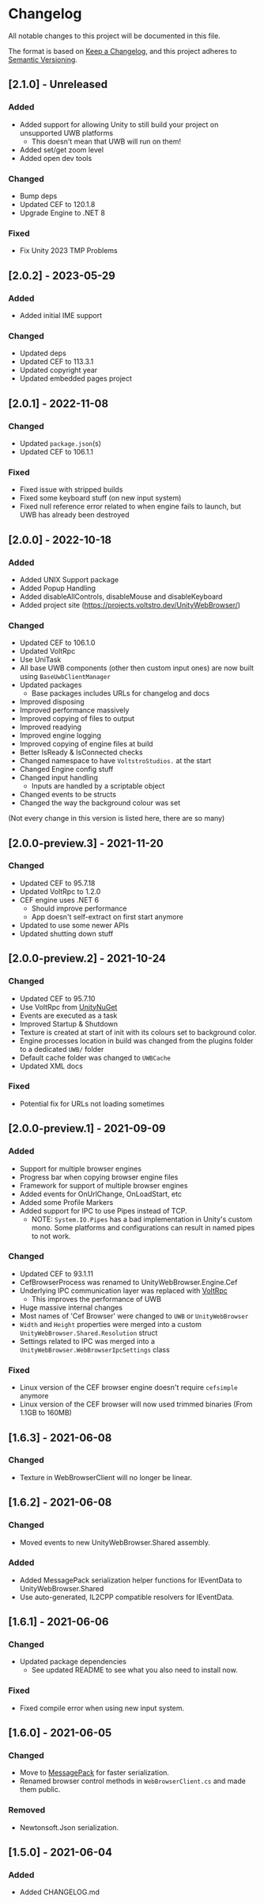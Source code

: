 # Changelog
All notable changes to this project will be documented in this file.

The format is based on [Keep a Changelog](https://keepachangelog.com/en/1.0.0/),
and this project adheres to [Semantic Versioning](https://semver.org/spec/v2.0.0.html).

## [2.1.0] - Unreleased

### Added

- Added support for allowing Unity to still build your project on unsupported UWB platforms
    - This doesn't mean that UWB will run on them!
- Added set/get zoom level
- Added open dev tools

### Changed

- Bump deps
- Updated CEF to 120.1.8
- Upgrade Engine to .NET 8

### Fixed

- Fix Unity 2023 TMP Problems

## [2.0.2] - 2023-05-29

### Added

- Added initial IME support

### Changed

- Updated deps
- Updated CEF to 113.3.1
- Updated copyright year
- Updated embedded pages project

## [2.0.1] - 2022-11-08

### Changed

- Updated `package.json`(s)
- Updated CEF to 106.1.1

### Fixed

- Fixed issue with stripped builds
- Fixed some keyboard stuff (on new input system)
- Fixed null reference error related to when engine fails to launch, but UWB has already been destroyed

## [2.0.0] - 2022-10-18

### Added

- Added UNIX Support package
- Added Popup Handling
- Added disableAllControls, disableMouse and disableKeyboard
- Added project site (https://projects.voltstro.dev/UnityWebBrowser/)

### Changed

- Updated CEF to 106.1.0
- Updated VoltRpc
- Use UniTask
- All base UWB components (other then custom input ones) are now built using `BaseUwbClientManager`
- Updated packages
    - Base packages includes URLs for changelog and docs
- Improved disposing
- Improved performance massively
- Improved copying of files to output
- Improved readying
- Improved engine logging
- Improved copying of engine files at build
- Better IsReady & IsConnected checks
- Changed namespace to have `VoltstroStudios.` at the start
- Changed Engine config stuff
- Changed input handling
    - Inputs are handled by a scriptable object
- Changed events to be structs
- Changed the way the background colour was set

(Not every change in this version is listed here, there are so many)

## [2.0.0-preview.3] - 2021-11-20

### Changed

- Updated CEF to 95.7.18
- Updated VoltRpc to 1.2.0
- CEF engine uses .NET 6
    - Should improve performance
    - App doesn't self-extract on first start anymore
- Updated to use some newer APIs
- Updated shutting down stuff

## [2.0.0-preview.2] - 2021-10-24

### Changed

- Updated CEF to 95.7.10
- Use VoltRpc from [UnityNuGet](https://github.com/xoofx/UnityNuGet)
- Events are executed as a task
- Improved Startup & Shutdown
- Texture is created at start of init with its colours set to background color.
- Engine processes location in build was changed from the plugins folder to a dedicated `UWB/` folder
- Default cache folder was changed to `UWBCache`
- Updated XML docs

### Fixed

- Potential fix for URLs not loading sometimes

## [2.0.0-preview.1] - 2021-09-09

### Added

- Support for multiple browser engines
- Progress bar when copying browser engine files
- Framework for support of multiple browser engines
- Added events for OnUrlChange, OnLoadStart, etc
- Added some Profile Markers
- Added support for IPC to use Pipes instead of TCP.
    - NOTE: `System.IO.Pipes` has a bad implementation in Unity's custom mono. Some platforms and configurations can result in named pipes to not work.

### Changed

- Updated CEF to 93.1.11
- CefBrowserProcess was renamed to UnityWebBrowser.Engine.Cef
- Underlying IPC communication layer was replaced with [VoltRpc](https://github.com/Voltstro-Studios/VoltRpc)
    - This improves the performance of UWB
- Huge massive internal changes
- Most names of 'Cef Browser' were changed to `UWB` or `UnityWebBrowser`
- `Width` and `Height` properties were merged into a custom `UnityWebBrowser.Shared.Resolution` struct
- Settings related to IPC was merged into a `UnityWebBrowser.WebBrowserIpcSettings` class

### Fixed

- Linux version of the CEF browser engine doesn't require `cefsimple` anymore
- Linux version of the CEF browser will now used trimmed binaries (From 1.1GB to 160MB)

## [1.6.3] - 2021-06-08

### Changed

- Texture in WebBrowserClient will no longer be linear.

## [1.6.2] - 2021-06-08

### Changed

- Moved events to new UnityWebBrowser.Shared assembly.

### Added

- Added MessagePack serialization helper functions for IEventData to UnityWebBrowser.Shared
- Use auto-generated, IL2CPP compatible resolvers for IEventData.

## [1.6.1] - 2021-06-06

### Changed

- Updated package dependencies
    - See updated README to see what you also need to install now.

### Fixed

- Fixed compile error when using new input system.

## [1.6.0] - 2021-06-05

### Changed

- Move to [MessagePack](https://github.com/neuecc/MessagePack-CSharp) for faster serialization.
- Renamed browser control methods in `WebBrowserClient.cs` and made them public.

### Removed 

- Newtonsoft.Json serialization.

## [1.5.0] - 2021-06-04

### Added

- Added CHANGELOG.md
